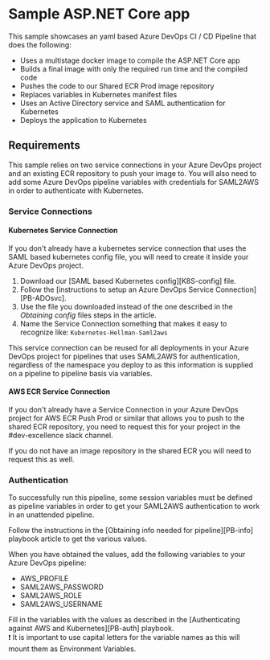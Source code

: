 # Sample ASP.NET Core app

This sample showcases an yaml based Azure DevOps CI / CD Pipeline that does the following:
* Uses a multistage docker image to compile the ASP.NET Core app
* Builds a final image with only the required run time and the compiled code
* Pushes the code to our Shared ECR Prod image repository
* Replaces variables in Kubernetes manifest files
* Uses an Active Directory service and SAML authentication for Kubernetes
* Deploys the application to Kubernetes

## Requirements

This sample relies on two service connections in your Azure DevOps project and an existing ECR repository to push your image to.
You will also need to add some Azure DevOps pipeline variables with credentials for SAML2AWS in order to authenticate with Kubernetes.

### Service Connections

#### Kubernetes Service Connection

If you don't already have a kubernetes service connection that uses the SAML based kubernetes config file, you will need to create it inside your Azure DevOps project.

1. Download our [SAML based Kubernetes config][K8S-config] file.
2. Follow the [instructions to setup an Azure DevOps Service Connection][PB-ADOsvc].
3. Use the file you downloaded instead of the one described in the *Obtaining config* files steps in the article.
4. Name the Service Connection something that makes it easy to recognize like: `Kubernetes-Hellman-Saml2aws`

This service connection can be reused for all deployments in your Azure DevOps project for pipelines that uses SAML2AWS for authentication, regardless of the namespace you deploy to as this information is supplied on a pipeline to pipeline basis via variables.

#### AWS ECR Service Connection

If you don't already have a Service Connection in your Azure DevOps project for AWS ECR Push Prod or similar that allows you to push to the shared ECR repository, you need to request this for your project in the #dev-excellence slack channel.

If you do not have an image repository in the shared ECR you will need to request this as well.

### Authentication

To successfully run this pipeline, some session variables must be defined as pipeline variables in order to get your SAML2AWS authentication to work in an unattended pipeline.  

Follow the instructions in the [Obtaining info needed for pipeline][PB-info] playbook article to get the various values.  

When you have obtained the values, add the following variables to your Azure DevOps pipeline:  
* AWS_PROFILE
* SAML2AWS_PASSWORD
* SAML2AWS_ROLE
* SAML2AWS_USERNAME

Fill in the variables with the values as described in the [Authenticating against AWS and Kubernetes][PB-auth] playbook.  
:exclamation: It is important to use capital letters for the variable names as this will mount them as Environment Variables.